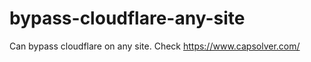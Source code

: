 # bypass-cloudflare-any-site
Can bypass cloudflare on any site. Check https://www.capsolver.com/ 











                                                                                                                                                                  